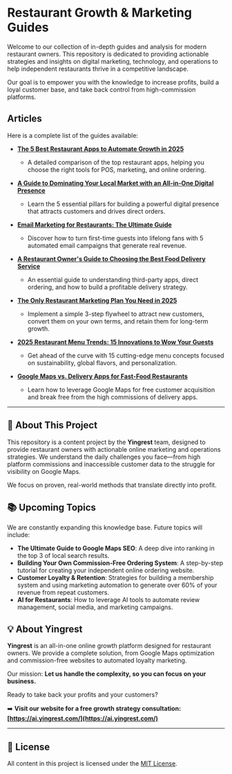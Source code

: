 # Restaurant Growth & Marketing Guides

Welcome to our collection of in-depth guides and analysis for modern restaurant owners. This repository is dedicated to providing actionable strategies and insights on digital marketing, technology, and operations to help independent restaurants thrive in a competitive landscape.

Our goal is to empower you with the knowledge to increase profits, build a loyal customer base, and take back control from high-commission platforms.

## Articles

Here is a complete list of the guides available:

-   **[The 5 Best Restaurant Apps to Automate Growth in 2025](./best-restaurant-apps-2025.md)**
    -   A detailed comparison of the top restaurant apps, helping you choose the right tools for POS, marketing, and online ordering.

-   **[A Guide to Dominating Your Local Market with an All-in-One Digital Presence](./restaurant-digital-presence-guide.md)**
    -   Learn the 5 essential pillars for building a powerful digital presence that attracts customers and drives direct orders.

-   **[Email Marketing for Restaurants: The Ultimate Guide](./restaurant-email-marketing-guide.md)**
    -   Discover how to turn first-time guests into lifelong fans with 5 automated email campaigns that generate real revenue.

-   **[A Restaurant Owner's Guide to Choosing the Best Food Delivery Service](./restaurant-food-delivery-service-guide.md)**
    -   An essential guide to understanding third-party apps, direct ordering, and how to build a profitable delivery strategy.

-   **[The Only Restaurant Marketing Plan You Need in 2025](./restaurant-marketing-plan-2025.md)**
    -   Implement a simple 3-step flywheel to attract new customers, convert them on your own terms, and retain them for long-term growth.

-   **[2025 Restaurant Menu Trends: 15 Innovations to Wow Your Guests](./restaurant-menu-trends-2025.md)**
    -   Get ahead of the curve with 15 cutting-edge menu concepts focused on sustainability, global flavors, and personalization.

-   **[Google Maps vs. Delivery Apps for Fast-Food Restaurants](./google-maps-restaurant-guide.md)**
    -   Learn how to leverage Google Maps for free customer acquisition and break free from the high commissions of delivery apps.

---

## 🚀 About This Project

This repository is a content project by the **Yingrest** team, designed to provide restaurant owners with actionable online marketing and operations strategies. We understand the daily challenges you face—from high platform commissions and inaccessible customer data to the struggle for visibility on Google Maps.

We focus on proven, real-world methods that translate directly into profit.

## 📚 Upcoming Topics

We are constantly expanding this knowledge base. Future topics will include:

-   **The Ultimate Guide to Google Maps SEO**: A deep dive into ranking in the top 3 of local search results.
-   **Building Your Own Commission-Free Ordering System**: A step-by-step tutorial for creating your independent online ordering website.
-   **Customer Loyalty & Retention**: Strategies for building a membership system and using marketing automation to generate over 60% of your revenue from repeat customers.
-   **AI for Restaurants**: How to leverage AI tools to automate review management, social media, and marketing campaigns.

## 💡 About Yingrest

**Yingrest** is an all-in-one online growth platform designed for restaurant owners. We provide a complete solution, from Google Maps optimization and commission-free websites to automated loyalty marketing.

Our mission: **Let us handle the complexity, so you can focus on your business.**

Ready to take back your profits and your customers?

➡️ **Visit our website for a free growth strategy consultation: [https://ai.yingrest.com/](https://ai.yingrest.com/)**

---

## 📄 License

All content in this project is licensed under the [MIT License](./LICENSE).
